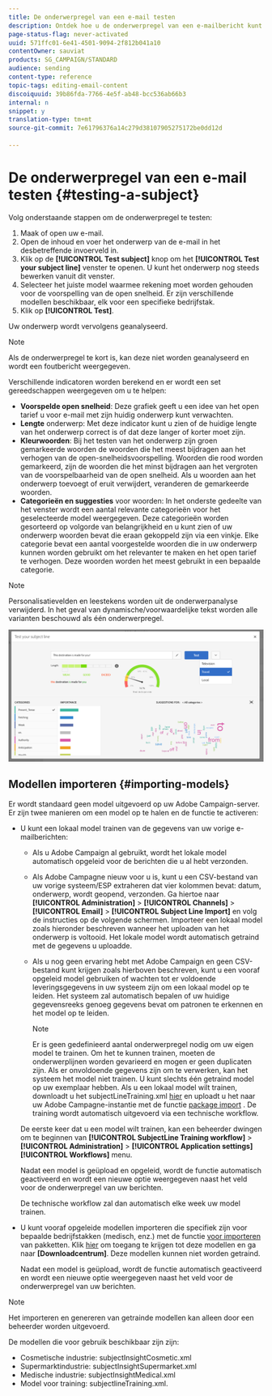 ```yaml
---
title: De onderwerpregel van een e-mail testen
description: Ontdek hoe u de onderwerpregel van een e-mailbericht kunt definiëren in de e-mailontwerper.
page-status-flag: never-activated
uuid: 571ffc01-6e41-4501-9094-2f812b041a10
contentOwner: sauviat
products: SG_CAMPAIGN/STANDARD
audience: sending
content-type: reference
topic-tags: editing-email-content
discoiquuid: 39b86fda-7766-4e5f-ab48-bcc536ab66b3
internal: n
snippet: y
translation-type: tm+mt
source-git-commit: 7e61796376a14c279d38107905275172be0dd12d

---
```


# De onderwerpregel van een e-mail testen {#testing-a-subject}

Volg onderstaande stappen om de onderwerpregel te testen:

1. Maak of open uw e-mail.
1. Open de inhoud en voer het onderwerp van de e-mail in het desbetreffende invoerveld in.
1. Klik op de **[!UICONTROL Test subject]** knop om het **[!UICONTROL Test your subject line]** venster te openen. U kunt het onderwerp nog steeds bewerken vanuit dit venster.
1. Selecteer het juiste model waarmee rekening moet worden gehouden voor de voorspelling van de open snelheid. Er zijn verschillende modellen beschikbaar, elk voor een specifieke bedrijfstak.
1. Klik op **[!UICONTROL Test]**.

Uw onderwerp wordt vervolgens geanalyseerd.

>[!NOTE]
>
>Als de onderwerpregel te kort is, kan deze niet worden geanalyseerd en wordt een foutbericht weergegeven.

Verschillende indicatoren worden berekend en er wordt een set gereedschappen weergegeven om u te helpen:

* **Voorspelde open snelheid**: Deze grafiek geeft u een idee van het open tarief u voor e-mail met zijn huidig onderwerp kunt verwachten.
* **Lengte** onderwerp: Met deze indicator kunt u zien of de huidige lengte van het onderwerp correct is of dat deze langer of korter moet zijn.
* **Kleurwoorden**: Bij het testen van het onderwerp zijn groen gemarkeerde woorden de woorden die het meest bijdragen aan het verhogen van de open-snelheidsvoorspelling. Woorden die rood worden gemarkeerd, zijn de woorden die het minst bijdragen aan het vergroten van de voorspelbaarheid van de open snelheid. Als u woorden aan het onderwerp toevoegt of eruit verwijdert, veranderen de gemarkeerde woorden.
* **Categorieën en suggesties** voor woorden: In het onderste gedeelte van het venster wordt een aantal relevante categorieën voor het geselecteerde model weergegeven. Deze categorieën worden gesorteerd op volgorde van belangrijkheid en u kunt zien of uw onderwerp woorden bevat die eraan gekoppeld zijn via een vinkje. Elke categorie bevat een aantal voorgestelde woorden die in uw onderwerp kunnen worden gebruikt om het relevanter te maken en het open tarief te verhogen. Deze woorden worden het meest gebruikt in een bepaalde categorie.

>[!NOTE]
>
>Personalisatievelden en leestekens worden uit de onderwerpanalyse verwijderd. In het geval van dynamische/voorwaardelijke tekst worden alle varianten beschouwd als één onderwerpregel.

![](assets/predictive_subject_line_example.png)

## Modellen importeren {#importing-models}

Er wordt standaard geen model uitgevoerd op uw Adobe Campaign-server. Er zijn twee manieren om een model op te halen en de functie te activeren:

* U kunt een lokaal model trainen van de gegevens van uw vorige e-mailberichten:

   * Als u Adobe Campaign al gebruikt, wordt het lokale model automatisch opgeleid voor de berichten die u al hebt verzonden.
   * Als Adobe Campagne nieuw voor u is, kunt u een CSV-bestand van uw vorige systeem/ESP extraheren dat vier kolommen bevat: datum, onderwerp, wordt geopend, verzonden. Ga hiertoe naar **[!UICONTROL Administration]** > **[!UICONTROL Channels]** > **[!UICONTROL Email]** > **[!UICONTROL Subject Line Import]** en volg de instructies op de volgende schermen. Importeer een lokaal model zoals hieronder beschreven wanneer het uploaden van het onderwerp is voltooid. Het lokale model wordt automatisch getraind met de gegevens u uploadde.
   * Als u nog geen ervaring hebt met Adobe Campaign en geen CSV-bestand kunt krijgen zoals hierboven beschreven, kunt u een vooraf opgeleid model gebruiken of wachten tot er voldoende leveringsgegevens in uw systeem zijn om een lokaal model op te leiden. Het systeem zal automatisch bepalen of uw huidige gegevensreeks genoeg gegevens bevat om patronen te erkennen en het model op te leiden.

      >[!NOTE]
      >
      >Er is geen gedefinieerd aantal onderwerpregel nodig om uw eigen model te trainen. Om het te kunnen trainen, moeten de onderwerplijnen worden gevarieerd en mogen er geen duplicaten zijn. Als er onvoldoende gegevens zijn om te verwerken, kan het systeem het model niet trainen. U kunt slechts één getraind model op uw exemplaar hebben.
   Als u een lokaal model wilt trainen, downloadt u het subjectLineTraining.xml [hier](https://support.neolane.net/webApp/downloadCenter?__userConfig=psaDownloadCenter) en uploadt u het naar uw Adobe Campagne-instantie met de functie [package import](../../automating/using/managing-packages.md) . De training wordt automatisch uitgevoerd via een technische workflow.

   De eerste keer dat u een model wilt trainen, kan een beheerder dwingen om te beginnen van **[!UICONTROL SubjectLine Training workflow]** > **[!UICONTROL Administration]** > **[!UICONTROL Application settings]** **[!UICONTROL Workflows]** menu.

   Nadat een model is geüpload en opgeleid, wordt de functie automatisch geactiveerd en wordt een nieuwe optie weergegeven naast het veld voor de onderwerpregel van uw berichten.

   De technische workflow zal dan automatisch elke week uw model trainen.

* U kunt vooraf opgeleide modellen importeren die specifiek zijn voor bepaalde bedrijfstakken (medisch, enz.) met de functie [voor importeren](../../automating/using/managing-packages.md) van pakketten. Klik [hier](https://support.neolane.net/webApp/extranetLogin) om toegang te krijgen tot deze modellen en ga naar **[Downloadcentrum]**. Deze modellen kunnen niet worden getraind.

   Nadat een model is geüpload, wordt de functie automatisch geactiveerd en wordt een nieuwe optie weergegeven naast het veld voor de onderwerpregel van uw berichten.

>[!NOTE]
>
>Het importeren en genereren van getrainde modellen kan alleen door een beheerder worden uitgevoerd.

De modellen die voor gebruik beschikbaar zijn zijn:

* Cosmetische industrie: subjectInsightCosmetic.xml
* Supermarktindustrie: subjectInsightSupermarket.xml
* Medische industrie: subjectInsightMedical.xml
* Model voor training: subjectlineTraining.xml.
